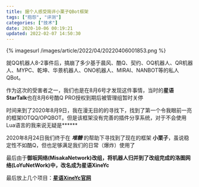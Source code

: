 ```yaml
---
title: 据个人感受简评小栗子QBot框架
tags: ["抱怨", "评测"]
categories: ["技术"]
date: 2020-10-06 00:19:21
updated: 2022-02-07 14:50:30
---
```



{% imagesurl /images/article/2022/04/20220406001853.png %}

就QQ机器人8-2事件后，搞崩了多少基于晨风、酷Q、契约、OQ机器人、QR机器人、MYPC、乾坤、华景机器人、ONO机器人、MIRAI、NANBOT等的私人QBot。

<!-- more -->

作为这次的受害者之一，我们也是在8月6号才发现这件事情，当时的**星语StarTalk**也在8月6号酷Q PRO授权到期后被管理组暂时关停

时间来到了2020年8月9日，我在漫无目的的寻找下，找到了第一个令我眼前一亮的框架IOTQQ/OPQBOT。但是该框架没有完善的插件分享系统，对于不会使用Lua语言的我来说无疑是******

2020年8月24日我们终于在 **_堆糖_** 的帮助下寻找到了现在的框架 **小栗子**，虽说稳定性不如酷Q，但也足够满足我们的日常<span class="heimus" title="你知道的太多了">（爆炸）</span>使用了

最后由于**御坂网络(MisakaNetwork)**改组，将机器人归并到了改组完成的**洛圄网络(LoYuNetWork)**中，改名成为**星语XineYc**

最后放上几个项目：**[星语XineYc官网](../xineyc/)**